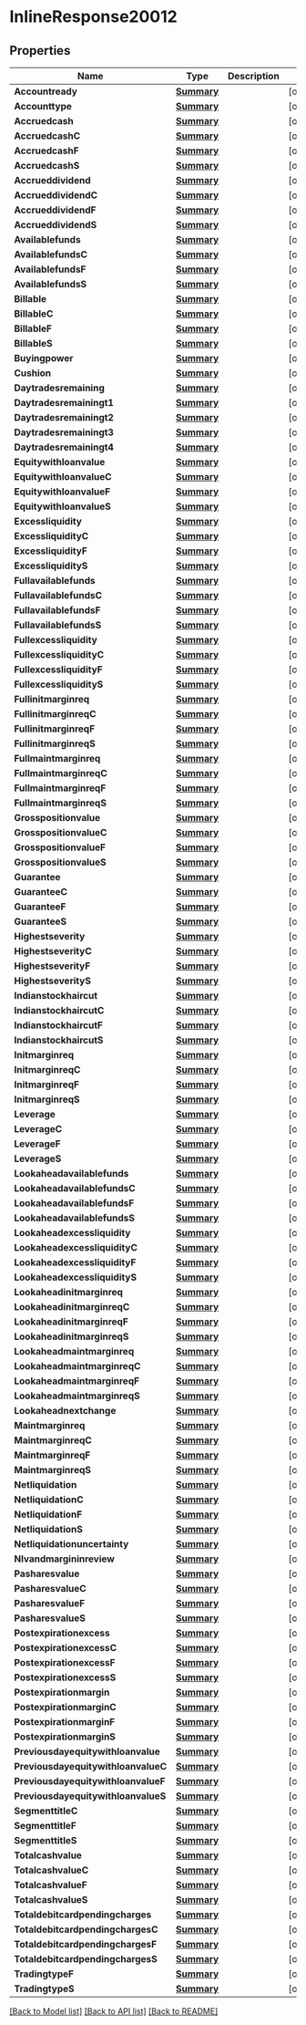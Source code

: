 # InlineResponse20012

## Properties

Name | Type | Description | Notes
------------ | ------------- | ------------- | -------------
**Accountready** | [**Summary**](summary.md) |  | [optional] 
**Accounttype** | [**Summary**](summary.md) |  | [optional] 
**Accruedcash** | [**Summary**](summary.md) |  | [optional] 
**AccruedcashC** | [**Summary**](summary.md) |  | [optional] 
**AccruedcashF** | [**Summary**](summary.md) |  | [optional] 
**AccruedcashS** | [**Summary**](summary.md) |  | [optional] 
**Accrueddividend** | [**Summary**](summary.md) |  | [optional] 
**AccrueddividendC** | [**Summary**](summary.md) |  | [optional] 
**AccrueddividendF** | [**Summary**](summary.md) |  | [optional] 
**AccrueddividendS** | [**Summary**](summary.md) |  | [optional] 
**Availablefunds** | [**Summary**](summary.md) |  | [optional] 
**AvailablefundsC** | [**Summary**](summary.md) |  | [optional] 
**AvailablefundsF** | [**Summary**](summary.md) |  | [optional] 
**AvailablefundsS** | [**Summary**](summary.md) |  | [optional] 
**Billable** | [**Summary**](summary.md) |  | [optional] 
**BillableC** | [**Summary**](summary.md) |  | [optional] 
**BillableF** | [**Summary**](summary.md) |  | [optional] 
**BillableS** | [**Summary**](summary.md) |  | [optional] 
**Buyingpower** | [**Summary**](summary.md) |  | [optional] 
**Cushion** | [**Summary**](summary.md) |  | [optional] 
**Daytradesremaining** | [**Summary**](summary.md) |  | [optional] 
**Daytradesremainingt1** | [**Summary**](summary.md) |  | [optional] 
**Daytradesremainingt2** | [**Summary**](summary.md) |  | [optional] 
**Daytradesremainingt3** | [**Summary**](summary.md) |  | [optional] 
**Daytradesremainingt4** | [**Summary**](summary.md) |  | [optional] 
**Equitywithloanvalue** | [**Summary**](summary.md) |  | [optional] 
**EquitywithloanvalueC** | [**Summary**](summary.md) |  | [optional] 
**EquitywithloanvalueF** | [**Summary**](summary.md) |  | [optional] 
**EquitywithloanvalueS** | [**Summary**](summary.md) |  | [optional] 
**Excessliquidity** | [**Summary**](summary.md) |  | [optional] 
**ExcessliquidityC** | [**Summary**](summary.md) |  | [optional] 
**ExcessliquidityF** | [**Summary**](summary.md) |  | [optional] 
**ExcessliquidityS** | [**Summary**](summary.md) |  | [optional] 
**Fullavailablefunds** | [**Summary**](summary.md) |  | [optional] 
**FullavailablefundsC** | [**Summary**](summary.md) |  | [optional] 
**FullavailablefundsF** | [**Summary**](summary.md) |  | [optional] 
**FullavailablefundsS** | [**Summary**](summary.md) |  | [optional] 
**Fullexcessliquidity** | [**Summary**](summary.md) |  | [optional] 
**FullexcessliquidityC** | [**Summary**](summary.md) |  | [optional] 
**FullexcessliquidityF** | [**Summary**](summary.md) |  | [optional] 
**FullexcessliquidityS** | [**Summary**](summary.md) |  | [optional] 
**Fullinitmarginreq** | [**Summary**](summary.md) |  | [optional] 
**FullinitmarginreqC** | [**Summary**](summary.md) |  | [optional] 
**FullinitmarginreqF** | [**Summary**](summary.md) |  | [optional] 
**FullinitmarginreqS** | [**Summary**](summary.md) |  | [optional] 
**Fullmaintmarginreq** | [**Summary**](summary.md) |  | [optional] 
**FullmaintmarginreqC** | [**Summary**](summary.md) |  | [optional] 
**FullmaintmarginreqF** | [**Summary**](summary.md) |  | [optional] 
**FullmaintmarginreqS** | [**Summary**](summary.md) |  | [optional] 
**Grosspositionvalue** | [**Summary**](summary.md) |  | [optional] 
**GrosspositionvalueC** | [**Summary**](summary.md) |  | [optional] 
**GrosspositionvalueF** | [**Summary**](summary.md) |  | [optional] 
**GrosspositionvalueS** | [**Summary**](summary.md) |  | [optional] 
**Guarantee** | [**Summary**](summary.md) |  | [optional] 
**GuaranteeC** | [**Summary**](summary.md) |  | [optional] 
**GuaranteeF** | [**Summary**](summary.md) |  | [optional] 
**GuaranteeS** | [**Summary**](summary.md) |  | [optional] 
**Highestseverity** | [**Summary**](summary.md) |  | [optional] 
**HighestseverityC** | [**Summary**](summary.md) |  | [optional] 
**HighestseverityF** | [**Summary**](summary.md) |  | [optional] 
**HighestseverityS** | [**Summary**](summary.md) |  | [optional] 
**Indianstockhaircut** | [**Summary**](summary.md) |  | [optional] 
**IndianstockhaircutC** | [**Summary**](summary.md) |  | [optional] 
**IndianstockhaircutF** | [**Summary**](summary.md) |  | [optional] 
**IndianstockhaircutS** | [**Summary**](summary.md) |  | [optional] 
**Initmarginreq** | [**Summary**](summary.md) |  | [optional] 
**InitmarginreqC** | [**Summary**](summary.md) |  | [optional] 
**InitmarginreqF** | [**Summary**](summary.md) |  | [optional] 
**InitmarginreqS** | [**Summary**](summary.md) |  | [optional] 
**Leverage** | [**Summary**](summary.md) |  | [optional] 
**LeverageC** | [**Summary**](summary.md) |  | [optional] 
**LeverageF** | [**Summary**](summary.md) |  | [optional] 
**LeverageS** | [**Summary**](summary.md) |  | [optional] 
**Lookaheadavailablefunds** | [**Summary**](summary.md) |  | [optional] 
**LookaheadavailablefundsC** | [**Summary**](summary.md) |  | [optional] 
**LookaheadavailablefundsF** | [**Summary**](summary.md) |  | [optional] 
**LookaheadavailablefundsS** | [**Summary**](summary.md) |  | [optional] 
**Lookaheadexcessliquidity** | [**Summary**](summary.md) |  | [optional] 
**LookaheadexcessliquidityC** | [**Summary**](summary.md) |  | [optional] 
**LookaheadexcessliquidityF** | [**Summary**](summary.md) |  | [optional] 
**LookaheadexcessliquidityS** | [**Summary**](summary.md) |  | [optional] 
**Lookaheadinitmarginreq** | [**Summary**](summary.md) |  | [optional] 
**LookaheadinitmarginreqC** | [**Summary**](summary.md) |  | [optional] 
**LookaheadinitmarginreqF** | [**Summary**](summary.md) |  | [optional] 
**LookaheadinitmarginreqS** | [**Summary**](summary.md) |  | [optional] 
**Lookaheadmaintmarginreq** | [**Summary**](summary.md) |  | [optional] 
**LookaheadmaintmarginreqC** | [**Summary**](summary.md) |  | [optional] 
**LookaheadmaintmarginreqF** | [**Summary**](summary.md) |  | [optional] 
**LookaheadmaintmarginreqS** | [**Summary**](summary.md) |  | [optional] 
**Lookaheadnextchange** | [**Summary**](summary.md) |  | [optional] 
**Maintmarginreq** | [**Summary**](summary.md) |  | [optional] 
**MaintmarginreqC** | [**Summary**](summary.md) |  | [optional] 
**MaintmarginreqF** | [**Summary**](summary.md) |  | [optional] 
**MaintmarginreqS** | [**Summary**](summary.md) |  | [optional] 
**Netliquidation** | [**Summary**](summary.md) |  | [optional] 
**NetliquidationC** | [**Summary**](summary.md) |  | [optional] 
**NetliquidationF** | [**Summary**](summary.md) |  | [optional] 
**NetliquidationS** | [**Summary**](summary.md) |  | [optional] 
**Netliquidationuncertainty** | [**Summary**](summary.md) |  | [optional] 
**Nlvandmargininreview** | [**Summary**](summary.md) |  | [optional] 
**Pasharesvalue** | [**Summary**](summary.md) |  | [optional] 
**PasharesvalueC** | [**Summary**](summary.md) |  | [optional] 
**PasharesvalueF** | [**Summary**](summary.md) |  | [optional] 
**PasharesvalueS** | [**Summary**](summary.md) |  | [optional] 
**Postexpirationexcess** | [**Summary**](summary.md) |  | [optional] 
**PostexpirationexcessC** | [**Summary**](summary.md) |  | [optional] 
**PostexpirationexcessF** | [**Summary**](summary.md) |  | [optional] 
**PostexpirationexcessS** | [**Summary**](summary.md) |  | [optional] 
**Postexpirationmargin** | [**Summary**](summary.md) |  | [optional] 
**PostexpirationmarginC** | [**Summary**](summary.md) |  | [optional] 
**PostexpirationmarginF** | [**Summary**](summary.md) |  | [optional] 
**PostexpirationmarginS** | [**Summary**](summary.md) |  | [optional] 
**Previousdayequitywithloanvalue** | [**Summary**](summary.md) |  | [optional] 
**PreviousdayequitywithloanvalueC** | [**Summary**](summary.md) |  | [optional] 
**PreviousdayequitywithloanvalueF** | [**Summary**](summary.md) |  | [optional] 
**PreviousdayequitywithloanvalueS** | [**Summary**](summary.md) |  | [optional] 
**SegmenttitleC** | [**Summary**](summary.md) |  | [optional] 
**SegmenttitleF** | [**Summary**](summary.md) |  | [optional] 
**SegmenttitleS** | [**Summary**](summary.md) |  | [optional] 
**Totalcashvalue** | [**Summary**](summary.md) |  | [optional] 
**TotalcashvalueC** | [**Summary**](summary.md) |  | [optional] 
**TotalcashvalueF** | [**Summary**](summary.md) |  | [optional] 
**TotalcashvalueS** | [**Summary**](summary.md) |  | [optional] 
**Totaldebitcardpendingcharges** | [**Summary**](summary.md) |  | [optional] 
**TotaldebitcardpendingchargesC** | [**Summary**](summary.md) |  | [optional] 
**TotaldebitcardpendingchargesF** | [**Summary**](summary.md) |  | [optional] 
**TotaldebitcardpendingchargesS** | [**Summary**](summary.md) |  | [optional] 
**TradingtypeF** | [**Summary**](summary.md) |  | [optional] 
**TradingtypeS** | [**Summary**](summary.md) |  | [optional] 

[[Back to Model list]](../README.md#documentation-for-models) [[Back to API list]](../README.md#documentation-for-api-endpoints) [[Back to README]](../README.md)


